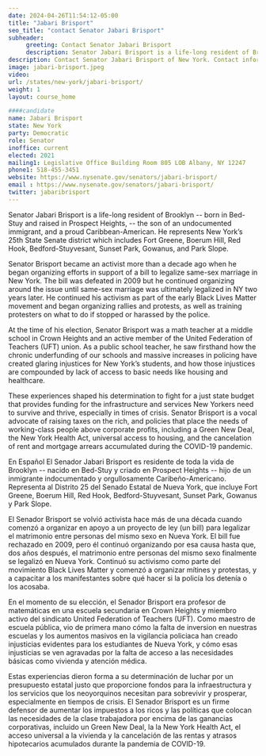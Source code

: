 ```yaml
---
date: 2024-04-26T11:54:12-05:00
title: "Jabari Brisport"
seo_title: "contact Senator Jabari Brisport"
subheader:
     greeting: Contact Senator Jabari Brisport
     description: Senator Jabari Brisport is a life-long resident of Brooklyn -- born in Bed-Stuy and raised in Prospect Heights, -- the son of an undocumented immigrant, and a proud Caribbean-American. He represents New York’s 25th State Senate district which includes Fort Greene, Boerum Hill, Red Hook, Bedford-Stuyvesant, Sunset Park, Gowanus, and Park Slope.
description: Contact Senator Jabari Brisport of New York. Contact information for Jabari Brisport includes email address, phone number, and mailing address.
image: jabari-brisport.jpeg
video:
url: /states/new-york/jabari-brisport/
weight: 1
layout: course_home

####candidate
name: Jabari Brisport
state: New York
party: Democratic
role: Senator
inoffice: current
elected: 2021
mailing1: Legislative Office Building Room 805 LOB Albany, NY 12247
phone1: 518-455-3451
website: https://www.nysenate.gov/senators/jabari-brisport/
email : https://www.nysenate.gov/senators/jabari-brisport/
twitter: jabaribrisport
---
```


Senator Jabari Brisport is a life-long resident of Brooklyn -- born in Bed-Stuy and raised in Prospect Heights, -- the son of an undocumented immigrant, and a proud Caribbean-American. He represents New York’s 25th State Senate district which includes Fort Greene, Boerum Hill, Red Hook, Bedford-Stuyvesant, Sunset Park, Gowanus, and Park Slope.

Senator Brisport became an activist more than a decade ago when he began organizing efforts in support of a bill to legalize same-sex marriage in New York. The bill was defeated in 2009 but he continued organizing around the issue until same-sex marriage was ultimately legalized in NY two years later. He continued his activism as part of the early Black Lives Matter movement and began organizing rallies and protests, as well as training protesters on what to do if stopped or harassed by the police.

At the time of his election, Senator Brisport was a math teacher at a middle school in Crown Heights and an active member of the United Federation of Teachers (UFT) union. As a public school teacher, he saw firsthand how the chronic underfunding of our schools and massive increases in policing have created glaring injustices for New York’s students, and how those injustices are compounded by lack of access to basic needs like housing and healthcare.

These experiences shaped his determination to fight for a just state budget that provides funding for the infrastructure and services New Yorkers need to survive and thrive, especially in times of crisis. Senator Brisport is a vocal advocate of raising taxes on the rich, and policies that place the needs of working-class people above corporate profits, including a Green New Deal, the New York Health Act, universal access to housing, and the cancelation of rent and mortgage arrears accumulated during the COVID-19 pandemic.



 En Español
El Senador Jabari Brisport es residente de toda la vida de Brooklyn -- nacido en Bed-Stuy y criado en Prospect Heights -- hijo de un inmigrante indocumentado y orgullosamente Caribeño-Americano. Representa al Distrito 25 del Senado Estatal de Nueva York, que incluye Fort Greene, Boerum Hill, Red Hook, Bedford-Stuyvesant, Sunset Park, Gowanus y Park Slope.

El Senador Brisport se volvió activista hace más de una década cuando comenzó a organizar en apoyo a un proyecto de ley (un bill) para legalizar el matrimonio entre personas del mismo sexo en Nueva York. El bill fue rechazado en 2009, pero él continuó organizando por esa causa hasta que, dos años después, el matrimonio entre personas del mismo sexo finalmente se legalizó en Nueva York. Continuó su activismo como parte del movimiento Black Lives Matter y comenzó a organizar mítines y protestas, y a capacitar a los manifestantes sobre qué hacer si la policía los detenía o los acosaba.

En el momento de su elección, el Senador Brisport era profesor de matemáticas en una escuela secundaria en Crown Heights y miembro activo del sindicato United Federation of Teachers (UFT). Como maestro de escuela pública, vio de primera mano cómo la falta de inversion en nuestras escuelas y los aumentos masivos en la vigilancia policiaca han creado injusticias evidentes para los estudiantes de Nueva York, y cómo esas injusticias se ven agravadas por la falta de acceso a las necesidades básicas como vivienda y atención médica.

Estas experiencias dieron forma a su determinación de luchar por un presupuesto estatal justo que proporcione fondos para la infraestructura y los servicios que los neoyorquinos necesitan para sobrevivir y prosperar, especialmente en tiempos de crisis. El Senador Brisport es un firme defensor de aumentar los impuestos a los ricos y las políticas que colocan las necesidades de la clase trabajadora por encima de las ganancias corporativas, incluido un Green New Deal, la la New York Health Act, el acceso universal a la vivienda y la cancelación de las rentas y atrasos hipotecarios acumulados durante la pandemia de COVID-19.
